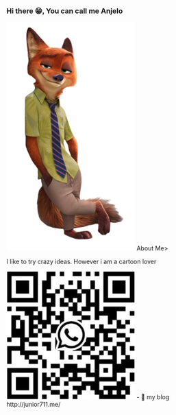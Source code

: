### Hi there 😁, You can call me Anjelo 
  
<p float="left">
  <img src="https://github.com/AnjeloPeiris711/AnjeloPeiris711/blob/main/Nick.png" width="300" /> About Me> <p>I like to try crazy ideas. However i am a cartoon lover
</p>
<img src="https://github.com/AnjeloPeiris711/AnjeloPeiris711/blob/main/Qr.jpg" width="300" />
  - 🔭 my blog <a>http://junior711.me/</a>



